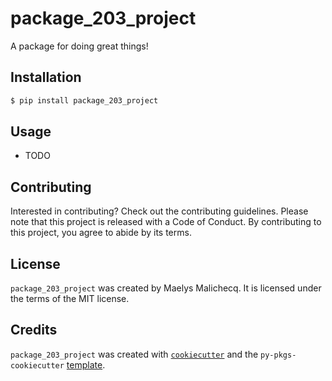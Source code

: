 # package_203_project

A package for doing great things!

## Installation

```bash
$ pip install package_203_project
```

## Usage

- TODO

## Contributing

Interested in contributing? Check out the contributing guidelines. Please note that this project is released with a Code of Conduct. By contributing to this project, you agree to abide by its terms.

## License

`package_203_project` was created by Maelys Malichecq. It is licensed under the terms of the MIT license.

## Credits

`package_203_project` was created with [`cookiecutter`](https://cookiecutter.readthedocs.io/en/latest/) and the `py-pkgs-cookiecutter` [template](https://github.com/py-pkgs/py-pkgs-cookiecutter).

